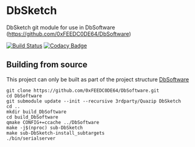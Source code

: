 # DbSketch
DbSketch git module for use in DbSoftware (https://github.com/0xFEEDC0DE64/DbSoftware)

[![Build Status](https://travis-ci.org/0xFEEDC0DE64/DbSketch.svg?branch=master)](https://travis-ci.org/0xFEEDC0DE64/DbSketch) [![Codacy Badge](https://api.codacy.com/project/badge/Grade/f4c38fdf78074658ba8c9449f8971594)](https://www.codacy.com/app/0xFEEDC0DE64/DbSketch?utm_source=github.com&amp;utm_medium=referral&amp;utm_content=0xFEEDC0DE64/DbSketch&amp;utm_campaign=Badge_Grade)

## Building from source
This project can only be built as part of the project structure [DbSoftware](https://github.com/0xFEEDC0DE64/DbSoftware)

```Shell
git clone https://github.com/0xFEEDC0DE64/DbSoftware.git
cd DbSoftware
git submodule update --init --recursive 3rdparty/Quazip DbSketch
cd ..
mkdir build_DbSoftware
cd build_DbSoftware
qmake CONFIG+=ccache ../DbSoftware
make -j$(nproc) sub-DbSketch
make sub-DbSketch-install_subtargets
./bin/serialserver
```
